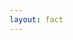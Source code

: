 ```yaml
---
layout: fact
---
```


<Congratz
  achievement="knowing your first non-vanilla ANN"
  message="Convolutional Neural Networks (CNN)"
  secondary="You also learned two new layers: Convolution and Pooling"
  caveat="This is one of the goto NNs for image recognition."
/>